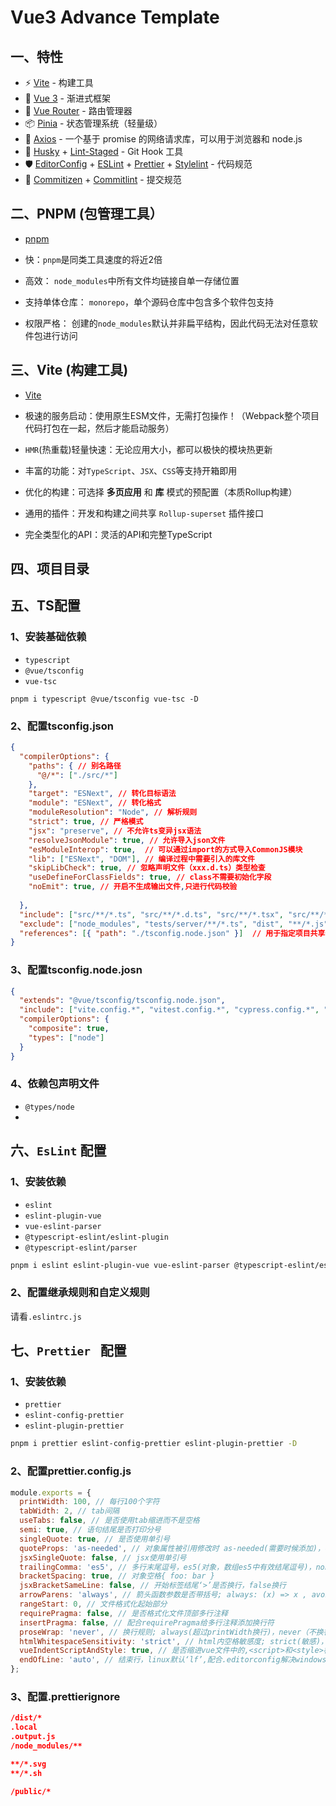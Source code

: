 # Vue3 Advance Template

## 一、特性

- ⚡️ [Vite](https://cn.vitejs.dev/) - 构建工具
- 🖖 [Vue 3](https://cn.vuejs.org/) - 渐进式框架
- 🚦 [Vue Router](https://router.vuejs.org/zh) - 路由管理器
- 📦 [Pinia](https://pinia.vuejs.org/zh) - 状态管理系统（轻量级）
- 🔗 [Axios](https://axios-http.com/zh/) - 一个基于 promise 的网络请求库，可以用于浏览器和 node.js
- 🧰 [Husky](https://typicode.github.io/husky/#/) + [Lint-Staged](https://github.com/okonet/lint-staged) - Git Hook 工具
- 🛡️ [EditorConfig](http://editorconfig.org/) + [ESLint](http://eslint.cn/) + [Prettier](https://prettier.cn/) + [Stylelint](https://stylelint.cn/) - 代码规范
- 🔨 [Commitizen](https://cz-git.qbb.sh/zh) + [Commitlint](https://commitlint.js.org/) - 提交规范

## 二、PNPM (包管理工具）

-  [pnpm](https://pnpm.io/) 

- 快：`pnpm`是同类工具速度的将近2倍
- 高效： `node_modules`中所有文件均链接自单一存储位置
- 支持单体仓库： `monorepo`，单个源码仓库中包含多个软件包支持
- 权限严格： 创建的`node_modules`默认并非扁平结构，因此代码无法对任意软件包进行访问

## 三、Vite (构建工具)

-  [Vite](https://cn.vitejs.dev/)

- 极速的服务启动：使用原生ESM文件，无需打包操作！（Webpack整个项目代码打包在一起，然后才能启动服务）
- `HMR`(热重载)轻量快速：无论应用大小，都可以极快的模块热更新
- 丰富的功能：对`TypeScript`、`JSX`、`CSS`等支持开箱即用
- 优化的构建：可选择 **多页应用** 和 **库** 模式的预配置（本质Rollup构建）
- 通用的插件：开发和构建之间共享 `Rollup-superset` 插件接口
- 完全类型化的API：灵活的API和完整TypeScript

## 四、项目目录

##	五、TS配置

### 1、安装基础依赖

- `typescript`
- `@vue/tsconfig`
- `vue-tsc`

```
pnpm i typescript @vue/tsconfig vue-tsc -D
```

### 2、配置tsconfig.json

```json
{
  "compilerOptions": { 
    "paths": { // 别名路径
      "@/*": ["./src/*"]
    },
    "target": "ESNext", // 转化目标语法
    "module": "ESNext", // 转化格式
    "moduleResolution": "Node", // 解析规则
    "strict": true, // 严格模式
    "jsx": "preserve", // 不允许ts变异jsx语法
    "resolveJsonModule": true, // 允许导入json文件
    "esModuleInterop": true,  // 可以通过import的方式导入CommonJS模块
    "lib": ["ESNext", "DOM"], // 编译过程中需要引入的库文件
    "skipLibCheck": true, // 忽略声明文件（xxx.d.ts）类型检查
    "useDefineForClassFields": true, // class不需要初始化字段
    "noEmit": true, // 开启不生成输出文件,只进行代码校验
    
  }, 
  "include": ["src/**/*.ts", "src/**/*.d.ts", "src/**/*.tsx", "src/**/*.vue"],
  "exclude": ["node_modules", "tests/server/**/*.ts", "dist", "**/*.js"],
  "references": [{ "path": "./tsconfig.node.json" }]  // 用于指定项目共享代码的引用关系
}
```

### 3、配置tsconfig.node.josn

```json
{
  "extends": "@vue/tsconfig/tsconfig.node.json",
  "include": ["vite.config.*", "vitest.config.*", "cypress.config.*", "playwright.config.*"],
  "compilerOptions": {
    "composite": true,
    "types": ["node"]
  }
}
```

### 4、依赖包声明文件

- `@types/node`
- 

## 六、`EsLint` 配置

### 1、安装依赖

- `eslint`
- `eslint-plugin-vue`
- `vue-eslint-parser`
- `@typescript-eslint/eslint-plugin`
- `@typescript-eslint/parser`

```bash
pnpm i eslint eslint-plugin-vue vue-eslint-parser @typescript-eslint/eslint-plugin @typescript-eslint/parser -D
```

### 2、配置继承规则和自定义规则

请看`.eslintrc.js`

## 七、`Prettier ` 配置

### 1、安装依赖

- `prettier`
- `eslint-config-prettier`
- `eslint-plugin-prettier`

```bash
pnpm i prettier eslint-config-prettier eslint-plugin-prettier -D
```

### 2、配置prettier.config.js

```js
module.exports = {
  printWidth: 100, // 每行100个字符
  tabWidth: 2, // tab间隔
  useTabs: false, // 是否使用tab缩进而不是空格
  semi: true, // 语句结尾是否打印分号
  singleQuote: true, // 是否使用单引号
  quoteProps: 'as-needed', // 对象属性被引用修改时 as-needed(需要时候添加)，consistent(一个引用全部添加)，preserve(对象属性中使用)
  jsxSingleQuote: false, // jsx使用单引号
  trailingComma: 'es5', // 多行末尾逗号，es5(对象，数组es5中有效结尾逗号)，none（没有）,all(尽可能使用,现代浏览器需要babel转译支持node8，ES7)
  bracketSpacing: true, // 对象空格{ foo: bar }
  jsxBracketSameLine: false, // 开始标签结尾‘>’是否换行，false换行
  arrowParens: 'always', // 箭头函数参数是否带括号; always: (x) => x , avoid: x => x
  rangeStart: 0, // 文件格式化起始部分
  requirePragma: false, // 是否格式化文件顶部多行注释
  insertPragma: false, // 配合requirePragma给多行注释添加换行符
  proseWrap: 'never', // 换行规则; always(超过printWidth换行)，never（不换行，可以使用编译器换行规则），preserve（按照原样返回）
  htmlWhitespaceSensitivity: 'strict', // html内空格敏感度; strict(敏感)，ignore（忽视）, css(css现实属性默认值)
  vueIndentScriptAndStyle: true, // 是否缩进vue文件中的,<script>和<style>标签
  endOfLine: 'auto', // 结束行，linux默认‘lf’,配合.editorconfig解决windows结束行“crlf”报错问题
};
```

### 3、配置.prettierignore

```json
/dist/*
.local
.output.js
/node_modules/**

**/*.svg
**/*.sh

/public/*
```




